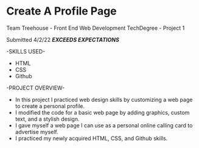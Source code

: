 # Create A Profile Page
  Team Treehouse - Front End Web Development TechDegree - Project 1


Submitted 4/2/22 ***EXCEEDS EXPECTATIONS***

-SKILLS USED-
* HTML
* CSS
* Github

-PROJECT OVERVIEW-
* In this project I practiced web design skills by customizing a web page to create a personal profile.
* I modified the code for a basic web page by adding graphics, custom text, and a stylish design.
* I gave myself a web page I can use as a personal online calling card to advertise myself.
* I practiced my newly acquired HTML, CSS, and Github skills.
